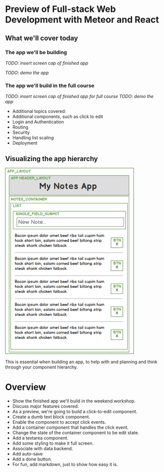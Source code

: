 # Preview of Full-stack Web Development with Meteor and React 

## What we'll cover today

### The app we'll be building
_TODO: insert screen cap of finished app_

_TODO: demo the app_


### The app we'll build in the full course
_TODO: insert screen cap of finished app for full course_
_TODO: demo the app_

- Additional topics covered:
- Additional components, such as click to edit
- Login and Authentication
- Routing
- Security
- Handling list scaling
- Deployment


## Visualizing the app hierarchy

![preview app component hierarchy](images/my-notes-app.png)

This is essential when building an app, to help with and planning and think through your component hierarchy.  


# Overview

- Show the finished app we'll build in the weekend workshop.
- Discuss major features covered.
- As a preview, we're going to build a click-to-edit component.
- Create a dumb text block component.
- Enable the component to accept click events.
- Add a container component that handles the click event.
- Change the state of the container component to be edit state.
- Add a textarea component.
- Add some styling to make it full screen.
- Associate with data backend.
- Add auto-save
- Add a done button.
- For fun, add markdown, just to show how easy it is.



